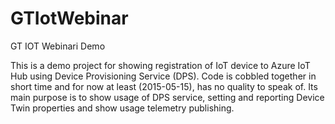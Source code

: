 # GTIotWebinar
GT IOT Webinari Demo

This is a demo project for showing registration of IoT device to Azure IoT Hub using Device Provisioning Service (DPS). 
Code is cobbled together in short time and for now at least (2015-05-15), has no quality to speak of. Its main purpose is to
show usage of DPS service, setting and reporting Device Twin properties and show usage telemetry publishing.

